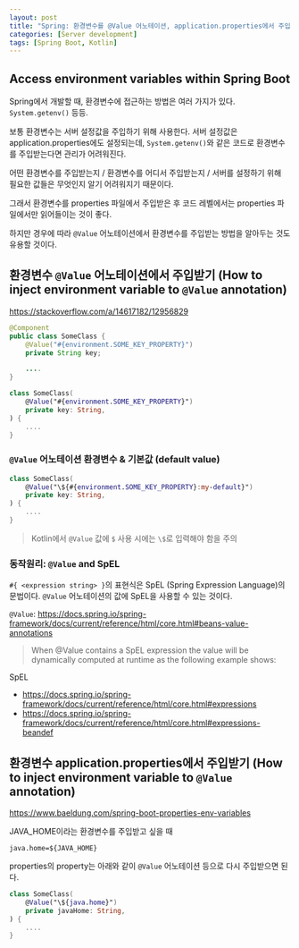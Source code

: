 ```yaml
---
layout: post
title: "Spring: 환경변수를 @Value 어노테이션, application.properties에서 주입받기"
categories: [Server development]
tags: [Spring Boot, Kotlin]
---
```


## Access environment variables within Spring Boot

Spring에서 개발할 때, 환경변수에 접근하는 방법은 여러 가지가 있다. `System.getenv()` 등등.

보통 환경변수는 서버 설정값을 주입하기 위해 사용한다. 서버 설정값은 application.properties에도 설정되는데, `System.getenv()`와 같은 코드로 환경변수를 주입받는다면 관리가 어려워진다.

어떤 환경변수를 주입받는지 / 환경변수를 어디서 주입받는지 / 서버를 설정하기 위해 필요한 값들은 무엇인지 알기 어려워지기 때문이다.

그래서 환경변수를 properties 파일에서 주입받은 후 코드 레벨에서는 properties 파일에서만 읽어들이는 것이 좋다.

하지만 경우에 따라 `@Value` 어노테이션에서 환경변수를 주입받는 방법을 알아두는 것도 유용할 것이다.

## 환경변수 `@Value` 어노테이션에서 주입받기 (How to inject environment variable to `@Value` annotation)

<https://stackoverflow.com/a/14617182/12956829>

```java
@Component
public class SomeClass {
    @Value("#{environment.SOME_KEY_PROPERTY}")
    private String key;

    ....
}
```

```kotlin
class SomeClass(
    @Value("#{environment.SOME_KEY_PROPERTY}")
    private key: String,
) {
    ....
}
```

### `@Value` 어노테이션 환경변수 & 기본값 (default value)

```kotlin
class SomeClass(
    @Value("\${#{environment.SOME_KEY_PROPERTY}:my-default}")
    private key: String,
) {
    ....
}
```

> Kotlin에서 `@Value` 값에 `$` 사용 시에는 `\$`로 입력해야 함을 주의

### 동작원리: `@Value` and SpEL

`#{ <expression string> }`의 표현식은 SpEL (Spring Expression Language)의 문법이다. `@Value` 어노테이션의 값에 SpEL을 사용할 수 있는 것이다.

`@Value`: <https://docs.spring.io/spring-framework/docs/current/reference/html/core.html#beans-value-annotations>

> When @Value contains a SpEL expression the value will be dynamically computed at runtime as the following example shows:

SpEL
- <https://docs.spring.io/spring-framework/docs/current/reference/html/core.html#expressions>
- <https://docs.spring.io/spring-framework/docs/current/reference/html/core.html#expressions-beandef>

## 환경변수 application.properties에서 주입받기 (How to inject environment variable to `@Value` annotation)

<https://www.baeldung.com/spring-boot-properties-env-variables>

JAVA_HOME이라는 환경변수를 주입받고 싶을 때

```properties
java.home=${JAVA_HOME}
```

properties의 property는 아래와 같이 `@Value` 어노테이션 등으로 다시 주입받으면 된다.

```kotlin
class SomeClass(
    @Value("\${java.home}")
    private javaHome: String,
) {
    ....
}
```
